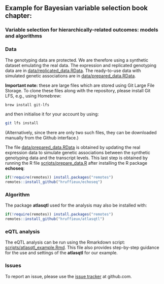 ## Example for Bayesian variable selection book chapter: 
### Variable selection for hierarchically-related outcomes: models and algorithms

### Data

The genotyping data are protected. We are therefore using a synthetic dataset emulating the real data. 
The expression and replicated genotyping data are in 
[data/replicated_data.RData](https://github.com/hruffieux/bayesian_variable_selection_book_chapter/blob/master/data/replicated_data.RData). The ready-to-use data with simulated genetic associations are in 
[data/prepared_data.RData](https://github.com/hruffieux/bayesian_variable_selection_book_chapter/blob/master/data/prepared_data.RData).

**Important note:** these are large files which are stored using Git Large File Storage. To clone these
files along with the repository, please install Git LFS, e.g., using Homebrew:

``` bash
brew install git-lfs
```

and then initialise it for your account by using:

``` bash
git lfs install
```
(Alternatively, since there are only two such files, they can be downloaded manually from the Github interface.)

The file [data/prepared_data.RData](https://github.com/hruffieux/bayesian_variable_selection_book_chapter/blob/master/data/prepared_data.RData) 
is obtained by updating the real expression data to simulate genetic associations between the synthetic 
genotyping data and the transcript levels. This last step is obtained by running the R file 
[scripts/prepare_data.R](https://github.com/hruffieux/bayesian_variable_selection_book_chapter/blob/master/scripts/prepare_data.R) 
after installing the R package **echoseq**:

```R
if(!require(remotes)) install.packages("remotes")
remotes::install_github("hruffieux/echoseq")
```

### Algorithm

The package **atlasqtl** used for the analysis may also be installed with:
 
```R
if(!require(remotes)) install.packages("remotes")
remotes::install_github("hruffieux/atlasqtl")
```

### eQTL analysis

The eQTL analysis can be run using the Rmarkdown script: 
[scripts/atlasqtl_example.Rmd](https://github.com/hruffieux/bayesian_variable_selection_book_chapter/blob/master/scripts/atlasqtl_example.Rmd). 
This file also provides step-by-step guidance for the use and settings of the **atlasqtl** for our example.

### Issues

To report an issue, please use the 
[issue tracker](https://github.com/hruffieux/bayesian_variable_selection_book_chapter/issues) 
at github.com.
